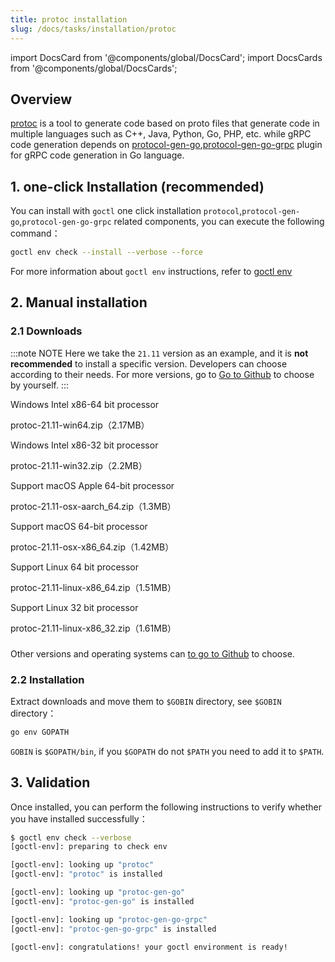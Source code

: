 ```yaml
---
title: protoc installation
slug: /docs/tasks/installation/protoc
---
```


import DocsCard from '@components/global/DocsCard';
import DocsCards from '@components/global/DocsCards';

## Overview

<a href="https://protobuf.dev/" target="_blank">protoc</a> is a tool to generate code based on proto files that generate code in multiple languages such as C++, Java, Python, Go, PHP, etc. while gRPC code generation depends on <a href="https://github.com/golang/protobuf/tree/master/protoc-gen-go" target="_blank">protocol-gen-go</a>,<a href="https://pkg.go.dev/google.golang.org/grpc/cmd/protoc-gen-go-grpc" target="_blank">protocol-gen-go-grpc</a> plugin for gRPC code generation in Go language.

## 1. one-click Installation (recommended)

You can install with `goctl` one click installation `protocol`,`protocol-gen-go`,`protocol-gen-go-grpc` related components, you can execute the following command：

```bash
goctl env check --install --verbose --force
```

For more information about `goctl env` instructions, refer to <a href="/docs/tutorials/cli/env" target="_blank">goctl env</a>

## 2. Manual installation

### 2.1 Downloads

:::note NOTE
Here we take the `21.11` version as an example, and it is **not recommended** to install a specific version. Developers can choose according to their needs. For more versions, go to [Go to Github](https://github.com/protocolbuffers/protobuf/releases) to choose by yourself.
:::

<DocsCards>

<DocsCard
header="Microsoft Windows"
href="https://github.com/protocolbuffers/protobuf/releases/download/v21.11/protoc-21.11-win64.zip">
    <p>Windows Intel x86-64 bit processor</p>
    <a>protoc-21.11-win64.zip（2.17MB）</a>
</DocsCard>

<DocsCard
header="Microsoft Windows"
href="https://github.com/protocolbuffers/protobuf/releases/download/v21.11/protoc-21.11-win32.zip">
    <p>Windows Intel x86-32 bit processor</p>
    <a>protoc-21.11-win32.zip（2.2MB）</a>
</DocsCard>

<DocsCard
header="Apple macOS（ARM64）"
href="https://github.com/protocolbuffers/protobuf/releases/download/v21.11/protoc-21.11-osx-aarch_64.zip">
    <p>Support macOS Apple 64-bit processor</p>
    <a>protoc-21.11-osx-aarch_64.zip（1.3MB）</a>
</DocsCard>

<DocsCard
header="Apple macOS（x86-64）"
href="https://github.com/protocolbuffers/protobuf/releases/download/v21.11/protoc-21.11-osx-x86_64.zip">
    <p>Support macOS 64-bit processor</p>
    <a>protoc-21.11-osx-x86_64.zip（1.42MB）</a>
</DocsCard>

<DocsCard
header="Linux"
href="https://github.com/protocolbuffers/protobuf/releases/download/v21.11/protoc-21.11-linux-x86_64.zip">
    <p>Support Linux 64 bit processor</p>
    <a>protoc-21.11-linux-x86_64.zip（1.51MB）</a>
</DocsCard>

<DocsCard
header="Linux"
href="https://github.com/protocolbuffers/protobuf/releases/download/v21.11/protoc-21.11-linux-x86_32.zip">
    <p>Support Linux 32 bit processor</p>
    <a>protoc-21.11-linux-x86_32.zip（1.61MB）</a>
</DocsCard>

</DocsCards>

###

Other versions and operating systems can [to go to Github](https://github.com/protocolbuffers/protobuf/releases) to choose.

### 2.2 Installation

Extract downloads and move them to `$GOBIN` directory, see `$GOBIN` directory：

```bash
go env GOPATH
```

`GOBIN` is `$GOPATH/bin`, if you `$GOPATH` do not `$PATH` you need to add it to `$PATH`.

## 3. Validation

Once installed, you can perform the following instructions to verify whether you have installed successfully：

```bash
$ goctl env check --verbose
[goctl-env]: preparing to check env

[goctl-env]: looking up "protoc"
[goctl-env]: "protoc" is installed

[goctl-env]: looking up "protoc-gen-go"
[goctl-env]: "protoc-gen-go" is installed

[goctl-env]: looking up "protoc-gen-go-grpc"
[goctl-env]: "protoc-gen-go-grpc" is installed

[goctl-env]: congratulations! your goctl environment is ready!
```
